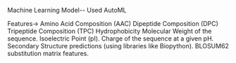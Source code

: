 Machine Learning Model-- Used AutoML

Features->
Amino Acid Composition (AAC)
Dipeptide Composition (DPC)
Tripeptide Composition (TPC)
Hydrophobicity
Molecular Weight of the sequence.
Isoelectric Point (pI).
Charge of the sequence at a given pH.
Secondary Structure predictions (using libraries like Biopython).
BLOSUM62 substitution matrix features.

